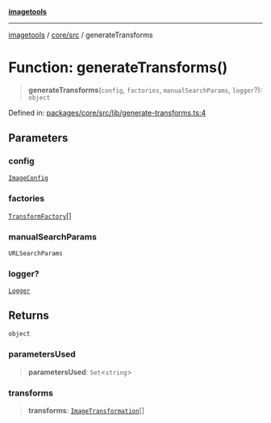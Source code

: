 [**imagetools**](../../../README.md)

***

[imagetools](../../../modules.md) / [core/src](../README.md) / generateTransforms

# Function: generateTransforms()

> **generateTransforms**(`config`, `factories`, `manualSearchParams`, `logger`?): `object`

Defined in: [packages/core/src/lib/generate-transforms.ts:4](https://github.com/JonasKruckenberg/imagetools/blob/87fff79acddac50a50f7aee7c6a68a0623fbc68f/packages/core/src/lib/generate-transforms.ts#L4)

## Parameters

### config

[`ImageConfig`](../type-aliases/ImageConfig.md)

### factories

[`TransformFactory`](../type-aliases/TransformFactory.md)[]

### manualSearchParams

`URLSearchParams`

### logger?

[`Logger`](../interfaces/Logger.md)

## Returns

`object`

### parametersUsed

> **parametersUsed**: `Set`\<`string`\>

### transforms

> **transforms**: [`ImageTransformation`](../type-aliases/ImageTransformation.md)[]
